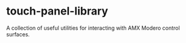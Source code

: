 touch-panel-library
===================

A collection of useful utilities for interacting with AMX Modero control surfaces.
